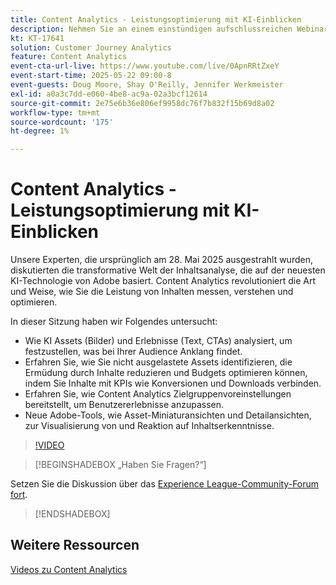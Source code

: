 ```yaml
---
title: Content Analytics - Leistungsoptimierung mit KI-Einblicken
description: Nehmen Sie an einem einstündigen aufschlussreichen Webinar teil, in dem wir in die transformative Welt der Inhaltsanalyse eintauchen, die auf der neuesten KI-Technologie von Adobe basiert. In dieser Sitzung wird untersucht, wie die Inhaltsanalyse die Art und Weise, wie Sie die Leistung von Inhalten messen, verstehen und optimieren, revolutionieren kann.
kt: KT-17641
solution: Customer Journey Analytics
feature: Content Analytics
event-cta-url-live: https://www.youtube.com/live/0ApnRRtZxeY
event-start-time: 2025-05-22 09:00-8
event-guests: Doug Moore, Shay O'Reilly, Jennifer Werkmeister
exl-id: a0a3c7dd-e060-4be8-ac9a-02a3bcf12614
source-git-commit: 2e75e6b36e806ef9958dc76f7b832f15b69d8a02
workflow-type: tm+mt
source-wordcount: '175'
ht-degree: 1%

---
```


# Content Analytics - Leistungsoptimierung mit KI-Einblicken

Unsere Experten, die ursprünglich am 28. Mai 2025 ausgestrahlt wurden, diskutierten die transformative Welt der Inhaltsanalyse, die auf der neuesten KI-Technologie von Adobe basiert. Content Analytics revolutioniert die Art und Weise, wie Sie die Leistung von Inhalten messen, verstehen und optimieren.

In dieser Sitzung haben wir Folgendes untersucht:

* Wie KI Assets (Bilder) und Erlebnisse (Text, CTAs) analysiert, um festzustellen, was bei Ihrer Audience Anklang findet.
* Erfahren Sie, wie Sie nicht ausgelastete Assets identifizieren, die Ermüdung durch Inhalte reduzieren und Budgets optimieren können, indem Sie Inhalte mit KPIs wie Konversionen und Downloads verbinden.
* Erfahren Sie, wie Content Analytics Zielgruppenvoreinstellungen bereitstellt, um Benutzererlebnisse anzupassen.
* Neue Adobe-Tools, wie Asset-Miniaturansichten und Detailansichten, zur Visualisierung von und Reaktion auf Inhaltserkenntnisse.

>[!VIDEO](https://video.tv.adobe.com/v/3460420/?quality=12&learn=on)

>[!BEGINSHADEBOX „Haben Sie Fragen?“]

Setzen Sie die Diskussion über das [Experience League-Community-Forum fort](https://experienceleaguecommunities.adobe.com/t5/adobe-analytics-discussions/adobe-experience-league-live-content-analytics-optimize/m-p/756741#M4712).

>[!ENDSHADEBOX]

## Weitere Ressourcen

[Videos zu Content Analytics](https://experienceleague.adobe.com/en/docs/customer-journey-analytics-learn/tutorials/content-analytics/introduction-to-content-analytics)

